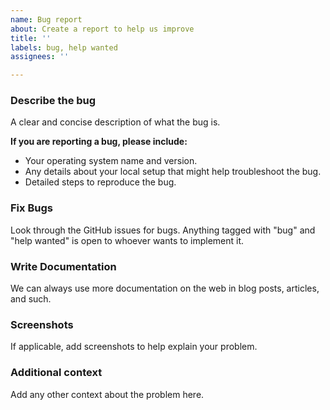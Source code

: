 ```yaml
---
name: Bug report
about: Create a report to help us improve
title: ''
labels: bug, help wanted
assignees: ''

---
```


### Describe the bug
A clear and concise description of what the bug is.

**If you are reporting a bug, please include:**
- Your operating system name and version.
- Any details about your local setup that might help troubleshoot the bug.
- Detailed steps to reproduce the bug.

### Fix Bugs
Look through the GitHub issues for bugs. Anything tagged with "bug" and "help wanted" is open to whoever wants to implement it.

### Write Documentation
We can always use more documentation on the web in blog posts, articles, and such.

### Screenshots
If applicable, add screenshots to help explain your problem.

### Additional context
Add any other context about the problem here.
